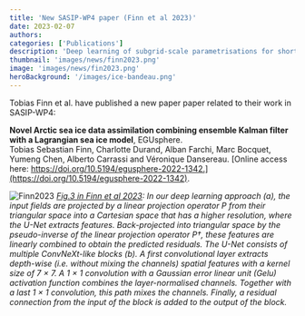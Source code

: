 ```yaml
---
title: 'New SASIP-WP4 paper (Finn et al 2023)'
date: 2023-02-07
authors:
categories: ['Publications']
description: 'Deep learning of subgrid-scale parametrisations for short-term forecasting of sea-ice dynamics with a Maxwell-Elasto-Brittle rheology.'
thumbnail: 'images/news/finn2023.png'
image: 'images/news/fin2023.png'
heroBackground: '/images/ice-bandeau.png'
---
```



Tobias Finn et al. have published a new paper paper related to their work in SASIP-WP4:

**Novel Arctic sea ice data assimilation combining ensemble Kalman filter with a Lagrangian sea ice model**, EGUsphere.  
Tobias Sebastian Finn, Charlotte Durand, Alban Farchi, Marc Bocquet, Yumeng Chen, Alberto Carrassi and Véronique Dansereau. [Online access here: https://doi.org/10.5194/egusphere-2022-1342.](https://doi.org/10.5194/egusphere-2022-1342).

![[Finn2023](https://doi.org/10.5194/egusphere-2022-1342)](/images/news/finn2023p.png)
_[Fig.3 in Finn et al 2023](https://doi.org/10.5194/egusphere-2022-1342): In our deep learning approach (a), the input fields are projected by a linear projection operator P from their triangular space into
a Cartesian space that has a higher resolution, where the U-Net extracts features. Back-projected into triangular space by the pseudo-inverse
of the linear projection operator P†, these features are linearly combined to obtain the predicted residuals. The U-Net consists of multiple
ConvNeXt-like blocks (b). A first convolutional layer extracts depth-wise (i.e. without mixing the channels) spatial features with a kernel size
of 7 × 7. A 1 × 1 convolution with a Gaussian error linear unit (Gelu) activation function combines the layer-normalised channels. Together
with a last 1 × 1 convolution, this path mixes the channels. Finally, a residual connection from the input of the block is added to the output
of the block._
